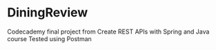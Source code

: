 # DiningReview
Codecademy final project from Create REST APIs with Spring and Java course
Tested using Postman

